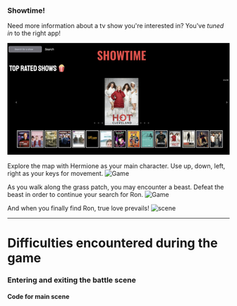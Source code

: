 ### Showtime!

Need more information about a tv show you're interested in? You've _tuned in_ to the right app!

![Landing Page](/starter-code-base/screenshots/homepage1.png)

Explore the map with Hermione as your main character. Use up, down, left, right as your keys for movement.
![Game](/assets/screenshots/ss1.jpeg)

As you walk along the grass patch, you may encounter a beast. Defeat the beast in order to continue your search for Ron.
![Game](/assets/screenshots/ss2.jpeg)

And when you finally find Ron, true love prevails!
![scene](/assets/screenshots/finalscene.jpeg)

---

# Difficulties encountered during the game

### Entering and exiting the battle scene

#### Code for main scene
